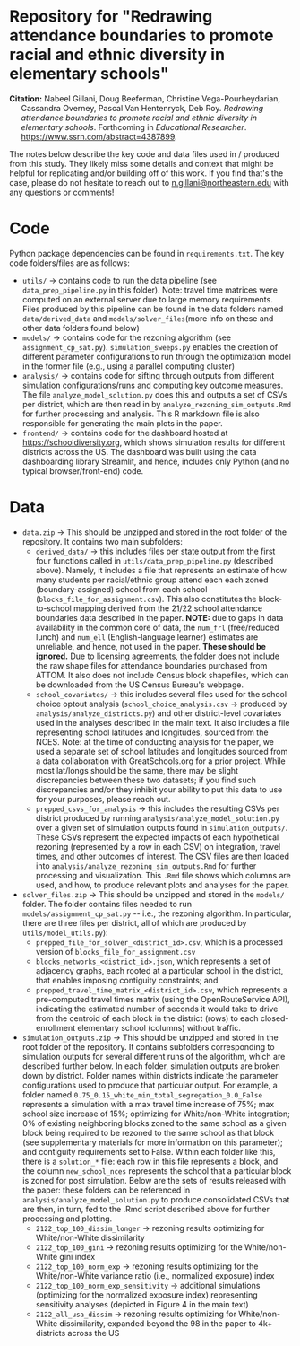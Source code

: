 # Repository for "Redrawing attendance boundaries to promote racial and ethnic diversity in elementary schools"

<div id="refs" class="references csl-bib-body hanging-indent">

<div id="ref-xie2018" class="csl-entry">

**Citation:**
Nabeel Gillani, Doug Beeferman, Christine Vega-Pourheydarian, Cassandra Overney, Pascal Van Hentenryck, Deb Roy. *Redrawing attendance boundaries to promote racial and ethnic diversity in elementary schools*. Forthcoming in *Educational Researcher*.
<https://www.ssrn.com/abstract=4387899>.

</div>

</div>

The notes below describe the key code and data files used in / produced from this study.  They likely miss some details and context that might be helpful for replicating and/or building off of this work.  If you find that's the case, please do not hesitate to reach out to <n.gillani@northeastern.edu> with any questions or comments!

# Code

Python package dependencies can be found in `requirements.txt`.  The key code folders/files are as follows:

* `utils/` -> contains code to run the data pipeline (see `data_prep_pipeline.py` in this folder).  Note: travel time matrices were computed on an external server due to large memory requirements.  Files produced by this pipeline can be found in the data folders named `data/derived_data` and `models/solver_files`(more info on these and other data folders found below)
* `models/` -> contains code for the rezoning algorithm (see `assignment_cp_sat.py`).  `simulation_sweeps.py` enables the creation of different parameter configurations to run through the optimization model in the former file (e.g., using a parallel computing cluster)
* `analysis/` -> contains code for sifting through outputs from different simulation configurations/runs and computing key outcome measures.  The file `analyze_model_solution.py` does this and outputs a set of CSVs per district, which are then read in by `analyze_rezoning_sim_outputs.Rmd` for further processing and analysis.  This R markdown file is also responsible for generating the main plots in the paper.  
* `frontend/` -> contains code for the dashboard hosted at <https://schooldiversity.org>, which shows simulation results for different districts across the US.  The dashboard was built using the data dashboarding library Streamlit, and hence, includes only Python (and no typical browser/front-end) code.  

# Data

* `data.zip` -> This should be unzipped and stored in the root folder of the repository.  It contains two main subfolders:
	- `derived_data/` -> this includes files per state output from the first four functions called in `utils/data_prep_pipeline.py` (described above).  Namely, it includes a file that represents an estimate of how many students per racial/ethnic group attend each each zoned (boundary-assigned) school from each school (`blocks_file_for_assignment.csv`).  This also constitutes the block-to-school mapping derived from the 21/22 school attendance boundaries data described in the paper.  **NOTE:** due to gaps in data availability in the common core of data, the `num_frl` (free/reduced lunch) and `num_ell` (English-language learner) estimates are unreliable, and hence, not used in the paper.  **These should be ignored.**  Due to licensing agreements, the folder does not include the raw shape files for attendance boundaries purchased from ATTOM.  It also does not include Census block shapefiles, which can be downloaded from the US Census Bureau's webpage.
	- `school_covariates/` -> this includes several files used for the school choice optout analysis (`school_choice_analysis.csv` -> produced by `analysis/analyze_districts.py`) and other district-level covariates used in the analyses described in the main text.  It also includes a file representing school latitudes and longitudes, sourced from the NCES.  Note: at the time of conducting analysis for the paper, we used a separate set of school latitudes and longitudes sourced from a data collaboration with GreatSchools.org for a prior project.  While most lat/longs should be the same, there may be slight discrepancies between these two datasets; if you find such discrepancies and/or they inhibit your ability to put this data to use for your purposes, please reach out.  
	- `prepped_csvs_for_analysis` -> this includes the resulting CSVs per district produced by running `analysis/analyze_model_solution.py` over a given set of simulation outputs found in `simulation_outputs/`.  These CSVs represent the expected impacts of each hypothetical rezoning (represented by a row in each CSV) on integration, travel times, and other outcomes of interest.  The CSV files are then loaded into `analysis/analyze_rezoning_sim_outputs.Rmd` for further processing and visualization.  This `.Rmd` file shows which columns are used, and how, to produce relevant plots and analyses for the paper.
* `solver_files.zip` -> This should be unzipped and stored in the `models/` folder.  The folder contains files needed to run `models/assignment_cp_sat.py` -- i.e., the rezoning algorithm.  In particular, there are three files per district, all of which are produced by `utils/model_utils.py`): 
	- `prepped_file_for_solver_<district_id>.csv`, which is a processed version of `blocks_file_for_assignment.csv`
	- `blocks_networks_<district_id>.json`, which represents a set of adjacency graphs, each rooted at a particular school in the district, that enables imposing contiguity constraints; and 
	- `prepped_travel_time_matrix_<district_id>.csv`, which represents a pre-computed travel times matrix (using the OpenRouteService API), indicating the estimated number of seconds it would take to drive from the centroid of each block in the district (rows) to each closed-enrollment elementary school (columns) without traffic.  
* `simulation_outputs.zip` -> This should be unzipped and stored in the root folder of the repository.  It contains subfolders corresponding to simulation outputs for several different runs of the algorithm, which are described further below.  In each folder, simulation outputs are broken down by district.  Folder names within districts indicate the parameter configurations used to produce that particular output. For example, a folder named `0.75_0.15_white_min_total_segregation_0.0_False` represents a simulation with a max travel time increase of 75%; max school size increase of 15%; optimizing for White/non-White integration; 0% of existing neighboring blocks zoned to the same school as a given block being required to be rezoned to the same school as that block (see supplementary materials for more information on this parameter); and contiguity requirements set to False.  Within each folder like this, there is a `solution_*` file: each row in this file represents a block, and the column `new_school_nces` represents the school that a particular block is zoned for post simulation.  Below are the sets of results released with the paper: these folders can be referenced in `analysis/analyze_model_solution.py` to produce consolidated CSVs that are then, in turn, fed to the .Rmd script described above for further processing and plotting.
	- `2122_top_100_dissim_longer` -> rezoning results optimizing for White/non-White dissimilarity
	- `2122_top_100_gini` -> rezoning results optimizing for the White/non-White gini index
	- `2122_top_100_norm_exp` -> rezoning results optimizing for the White/non-White variance ratio (i.e., normalized exposure) index
	- `2122_top_100_norm_exp_sensitivity` -> additional simulations (optimizing for the normalized exposure index) representing sensitivity analyses (depicted in Figure 4 in the main text)
	- `2122_all_usa_dissim` -> rezoning results optimizing for White/non-White dissimilarity, expanded beyond the 98 in the paper to 4k+ districts across the US
